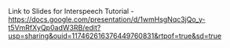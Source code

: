 Link to Slides for Interspeech Tutorial - https://docs.google.com/presentation/d/1wmHsgNqc3jQo_y-t5VmRfXyQp0adW3RB/edit?usp=sharing&ouid=117462616376449760831&rtpof=true&sd=true
